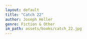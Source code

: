 ```yaml
---
layout: default
title: "Catch 22"
author: Joseph Heller
genre: Fiction & Other
im_path: assets/books/catch_22.jpg
---
```

